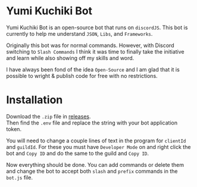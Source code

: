 # Yumi Kuchiki Bot

Yumi Kuchiki Bot is an open-source bot that runs on `discordJS`. This bot is currently to help me understand `JSON`, `Libs`, and `Frameworks`.

Originally this bot was for normal commands. However, with Discord switching to `Slash Commands` I think it was time to finally take the initiative and learn while also showing off my skills and word.

I have always been fond of the idea `Open-Source` and I am glad that it is possible to wright & publish code for free with no restrictions.

# Installation

Download the `.zip` file in [releases](example.com).  
Then find the `.env` file and replace the string with your bot application token.

You will need to change a couple lines of text in the program for `clientId` and `guildId`. For these you must have `Developer Mode` on and right click the bot and `Copy ID` and do the same to the guild and `Copy ID`.

Now everything should be done. You can add commands or delete them and change the bot to accept both `slash` and `prefix` commands in the `bot.js` file.
